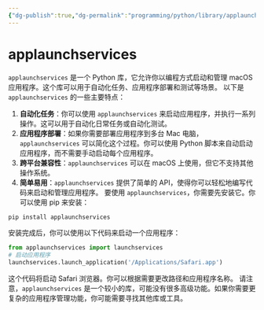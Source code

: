 ```yaml
---
{"dg-publish":true,"dg-permalink":"programming/python/library/applaunchservices.md","permalink":"/programming/python/library/applaunchservices.md/"}
---
```



# applaunchservices

`applaunchservices` 是一个 Python 库，它允许你以编程方式启动和管理 macOS 应用程序。这个库可以用于自动化任务、应用程序部署和测试等场景。 以下是 `applaunchservices` 的一些主要特点：

1. **自动化任务**：你可以使用 `applaunchservices` 来启动应用程序，并执行一系列操作。这可以用于自动化日常任务或自动化测试。
2. **应用程序部署**：如果你需要部署应用程序到多台 Mac 电脑，`applaunchservices` 可以简化这个过程。你可以使用 Python 脚本来自动启动应用程序，而不需要手动启动每个应用程序。
3. **跨平台兼容性**：`applaunchservices` 可以在 macOS 上使用，但它不支持其他操作系统。
4. **简单易用**：`applaunchservices` 提供了简单的 API，使得你可以轻松地编写代码来启动和管理应用程序。 要使用 `applaunchservices`，你需要先安装它。你可以使用 pip 来安装：

```bash
pip install applaunchservices
```

安装完成后，你可以使用以下代码来启动一个应用程序：

```python
from applaunchservices import launchservices
# 启动应用程序
launchservices.launch_application('/Applications/Safari.app')
```

这个代码将启动 Safari 浏览器。你可以根据需要更改路径和应用程序名称。 请注意，`applaunchservices` 是一个较小的库，可能没有很多高级功能。如果你需要更复杂的应用程序管理功能，你可能需要寻找其他库或工具。